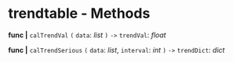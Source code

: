 # trendtable - Methods

**func |** `calTrendVal` `(` `data`: *list* `)` `->` `trendVal`: *float*

**func |** `calTrendSerious` `(` `data`: *list*, `interval`: *int* `)` `->` `trendDict`: *dict*
